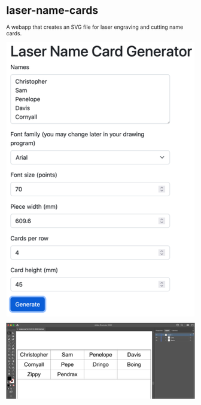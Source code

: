 # laser-name-cards
A webapp that creates an SVG file for laser engraving and cutting name cards.

![Webapp](webapp.png)

![Sample output](sample-output.png)
